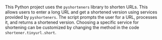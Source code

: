 This Python project uses the `pyshorteners` library to shorten URLs. This allows users to enter a long URL and get a shortened version using services provided by `pyshorteners`. The script prompts the user for a URL, processes it, and returns a shortened version. Choosing a specific service for shortening can be customized by changing the method in the code `shortener.tinyurl.short`.
